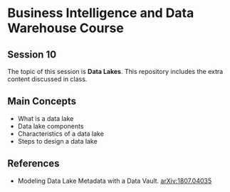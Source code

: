 # Business Intelligence and Data Warehouse Course

## Session 10

The topic of this session is **Data Lakes**. This repository includes the extra content discussed in class.

## Main Concepts

  - What is a data lake
  - Data lake components
  - Characteristics of a data lake
  - Steps to design a data lake

## References

 - Modeling Data Lake Metadata with a Data Vault. [arXiv:1807.04035](https://arxiv.org/abs/1807.04035)
